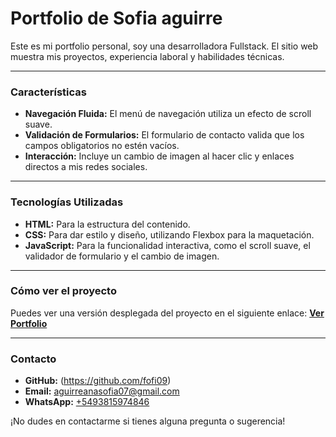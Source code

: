 # Portfolio de Sofia aguirre

Este es mi portfolio personal, soy una desarrolladora Fullstack. El sitio web muestra mis proyectos, experiencia laboral y habilidades técnicas.

---
### Características

- **Navegación Fluida:** El menú de navegación utiliza un efecto de scroll suave.
- **Validación de Formularios:** El formulario de contacto valida que los campos obligatorios no estén vacíos.
- **Interacción:** Incluye un cambio de imagen al hacer clic y enlaces directos a mis redes sociales.

---
### Tecnologías Utilizadas

- **HTML:** Para la estructura del contenido.
- **CSS:** Para dar estilo y diseño, utilizando Flexbox para la maquetación.
- **JavaScript:** Para la funcionalidad interactiva, como el scroll suave, el validador de formulario y el cambio de imagen.

---
### Cómo ver el proyecto

Puedes ver una versión desplegada del proyecto en el siguiente enlace:
[**Ver Portfolio**](https://fofi09.github.io/sliderRotativo1/)

---
### Contacto

- **GitHub:** (https://github.com/fofi09)
- **Email:** aguirreanasofia07@gmail.com
- **WhatsApp:**  [+5493815974846](https://wa.me/5493815974846)

¡No dudes en contactarme si tienes alguna pregunta o sugerencia!
